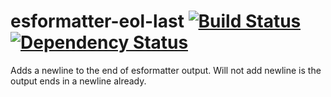 # esformatter-eol-last [![Build Status](https://secure.travis-ci.org/briandipalma/esformatter-eol-last.png)](http://travis-ci.org/briandipalma/esformatter-eol-last) [![Dependency Status](https://david-dm.org/briandipalma/esformatter-eol-last.png?theme=shields.io)](https://david-dm.org/briandipalma/esformatter-eol-last)

Adds a newline to the end of esformatter output.
Will not add newline is the output ends in a newline already.
